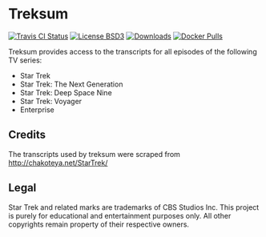 # Treksum

[![Travis CI Status](https://travis-ci.org/codekoala/go-treksum.svg?branch=master)](https://travis-ci.org/codekoala/go-treksum)
[![License BSD3](https://img.shields.io/badge/license-BSD3-blue.svg)](https://raw.githubusercontent.com/codekoala/go-treksum/master/LICENSE)
[![Downloads](https://img.shields.io/github/downloads/codekoala/go-treksum/total.svg)](https://github.com/codekoala/go-treksum/releases)
[![Docker Pulls](https://img.shields.io/docker/pulls/codekoala/treksum.svg?label=docker+pulls)](https://hub.docker.com/r/codekoala/treksum/)

Treksum provides access to the transcripts for all episodes of the following TV
series:

* Star Trek
* Star Trek: The Next Generation
* Star Trek: Deep Space Nine
* Star Trek: Voyager
* Enterprise

## Credits

The transcripts used by treksum were scraped from http://chakoteya.net/StarTrek/

## Legal

Star Trek and related marks are trademarks of CBS Studios Inc. This project is
purely for educational and entertainment purposes only. All other copyrights
remain property of their respective owners.
